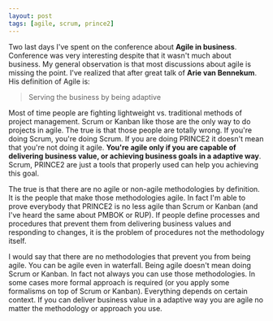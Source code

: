 ```yaml
---
layout: post
tags: [agile, scrum, prince2]
---
```

Two last days I've spent on the conference about **Agile in
business**. Conference was very interesting despite that it wasn't
much about business. My general observation is that most discussions
about agile is missing the point. I've realized that after great talk
of **Arie van Bennekum**. His definition of Agile is:

> Serving the business by being adaptive

Most of time people are fighting lightweight vs. traditional methods
of project management. Scrum or Kanban like those are the only way to do
projects in agile. The true is that those
people are totally wrong. If you're doing Scrum, you're doing
Scrum. If you are doing PRINCE2 it doesn't mean that you're not doing
it agile. **You're agile only if you are capable of delivering business
value, or achieving business goals in a adaptive way**. Scrum, PRINCE2
are just a tools that properly used can help you achieving this goal.

The true is that there are no agile or non-agile methodologies by
definition. It is the people that make those methodologies agile. In
fact I'm able to prove everybody that PRINCE2 is no less agile than
Scrum or Kanban (and I've heard the same about PMBOK or RUP). If people
define processes and procedures that prevent them from delivering business
values and responding to changes, it is the problem of procedures not
the methodology itself.

I would say that there are no methodologies that prevent you from being
agile. You can be agile even in waterfall. Being agile doesn't mean
doing Scrum or Kanban. In fact not always you can use those
methodologies. In some cases more formal approach is
required (or you apply some formalisms on top of Scrum or Kanban). Everything depends on certain context. If you can deliver
business value in a adaptive way you are agile no matter the
methodology or approach you use.
